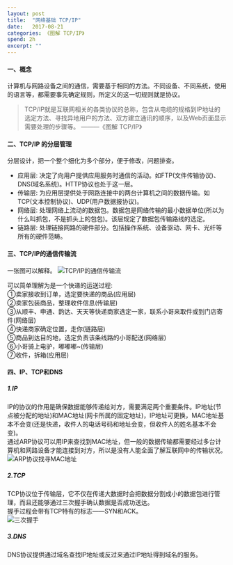 ```yaml
---
layout: post
title:  "网络基础 TCP/IP"
date:   2017-08-21
categories: 《图解 TCP/IP》
spend: 2h
excerpt: ""
---
```

#### 一、概念

计算机与网路设备之间的通信，需要基于相同的方法。不同设备、不同系统，使用的语言等，都需要事先确定规则，所定义的这一切规则就是协议。
> TCP/IP就是互联网相关的各类协议的总称，包含从电缆的规格到IP地址的选定方法、寻找异地用户的方法、双方建立通讯的顺序，以及Web页面显示需要处理的步骤等。 ———《图解 TCP/IP》  

#### 二、TCP/IP 的分层管理

分层设计，把一个整个细化为多个部分，便于修改，问题排查。

* 应用层: 决定了向用户提供应用服务时通信的活动。如FTP(文件传输协议)、DNS(域名系统)。HTTP协议也处于这一层。
* 传输层: 为应用层提供处于网路连接中的两台计算机之间的数据传输。如TCP(文本控制协议)、UDP(用户数据报协议)。
* 网络层: 处理网络上流动的数据包。数据包是网络传输的最小数据单位(所以为什么叫抓包，不是抓头上的包包)。该层规定了数据包传输路线的选定。
* 链路层: 处理链接网路的硬件部分。包括操作系统、设备驱动、网卡、光纤等所有的硬件范畴。

#### 三、TCP/IP的通信传输流

一张图可以解释。
![TCP/IP的通信传输流](http://navcd-1252873427.cosgz.myqcloud.com/head_img/TCP-IP%E4%BC%A0%E8%BE%93%E6%B5%81.png)

可以简单理解为是一个快递的运送过程:  
①卖家接收到订单，选定要快递的商品(应用层)  
②卖家包装商品，整理收件信息(传输层)  
③从顺丰、申通、韵达、天天等快递商家选定一家，联系小哥来取件或到门店寄件(网络层)  
④快递商家确定位置，走你(链路层)  
⑤商品到达目的地，选定负责该条线路的小哥配送(网络层)  
⑥小哥骑上电驴，嘟嘟嘟~(传输层)  
⑦收件，拆箱(应用层)

#### 四、IP、TCP和DNS
##### 1.IP
IP的协议的作用是确保数据能够传递给对方，需要满足两个重要条件。IP地址(节点被分配的地址)和MAC地址(网卡所属的固定地址)，IP地址可更换，MAC地址基本不会变(还是快递，收件人的电话号码和地址会变，但收件人的姓名基本不会变)。  
通过ARP协议可以用IP来查找到MAC地址，但一般的数据传输都需要经过多台计算机和网路设备才能连接到对方，所以是没有人能全面了解互联网中的传输状况。  
![ARP协议找寻MAC地址](http://navcd-1252873427.cosgz.myqcloud.com/head_img/ARP%E5%AF%BB%E5%9D%80MAC%E5%9C%B0%E5%9D%80.png)

##### 2.TCP
TCP协议位于传输层，它不仅在传递大数据时会把数据分割成小的数据包进行管理，而且还能够通过三次握手确认数据是否成功送达。  
握手过程会带有TCP特有的标志——SYN和ACK。  
![三次握手](http://navcd-1252873427.cosgz.myqcloud.com/head_img/%E4%B8%89%E6%AC%A1%E6%8F%A1%E6%89%8B.png)

##### 3.DNS
DNS协议提供通过域名查找IP地址或反过来通过IP地址得到域名的服务。